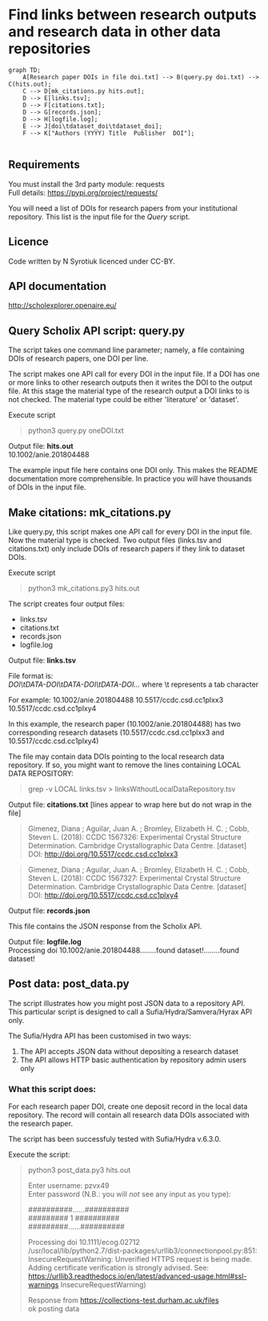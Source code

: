 # Find links between research outputs and research data in other data repositories

```mermaid
graph TD;
    A[Research paper DOIs in file doi.txt] --> B(query.py doi.txt) --> C(hits.out);
    C --> D[mk_citations.py hits.out];
    D --> E[links.tsv];
    D --> F[citations.txt];
    D --> G[records.json];
    D --> H[logfile.log];
    E --> J[doi\tdataset_doi\tdataset_doi];
    F --> K["Authors (YYYY) Title  Publisher  DOI"];
    

```

## Requirements
You must install the 3rd party module: requests  
Full details: https://pypi.org/project/requests/

You will need a list of DOIs for research papers from your institutional repository.
This list is the input file for the *Query* script.

## Licence
Code written by N Syrotiuk licenced under CC-BY.

## API documentation
http://scholexplorer.openaire.eu/

## Query Scholix API script: **query.py**
The script takes one command line parameter; namely, a file containing DOIs of research papers, one DOI per line.

The script makes one API call for every DOI in the input file.  If a DOI has one or more links to other research outputs then it writes the DOI to the output file.  At this stage the material type of the research output a DOI links to is not checked.  The material type could be either 'literature' or 'dataset'.

Execute script
> python3 query.py oneDOI.txt

Output file: **hits.out**  
10.1002/anie.201804488<br>

The example input file here contains one DOI only.  This makes the README documentation more comprehensible.  In practice you will have thousands of DOIs in the input file.


## Make citations: **mk_citations.py**
Like query.py, this script makes one API call for every DOI in the input file.  Now the material type is checked.  Two output files (links.tsv and citations.txt) only include DOIs of research papers if they link to dataset DOIs.

Execute script
> python3 mk_citations.py3 hits.out

The script creates four output files:
- links.tsv
- citations.txt
- records.json
- logfile.log

Output file: **links.tsv**

File format is:  
*DOI\tDATA-DOI\tDATA-DOI\tDATA-DOI...* where \t represents a tab character

For example:
10.1002/anie.201804488	10.5517/ccdc.csd.cc1plxx3	10.5517/ccdc.csd.cc1plxy4

In this example, the research paper (10.1002/anie.201804488) has two corresponding research datasets (10.5517/ccdc.csd.cc1plxx3 and 10.5517/ccdc.csd.cc1plxy4)

The file may contain data DOIs pointing to the local research data repository.  If so, you might want to remove the lines containing LOCAL DATA REPOSITORY:
>grep -v LOCAL links.tsv > linksWithoutLocalDataRepository.tsv


Output file: **citations.txt**  [lines appear to wrap here but do not wrap in the file]

>Gimenez, Diana ; Aguilar, Juan A. ; Bromley, Elizabeth H. C. ; Cobb, Steven L.  (2018):  CCDC 1567326: Experimental Crystal Structure Determination.  Cambridge Crystallographic Data Centre.  [dataset]  DOI: http://doi.org/10.5517/ccdc.csd.cc1plxx3

>Gimenez, Diana ; Aguilar, Juan A. ; Bromley, Elizabeth H. C. ; Cobb, Steven L.  (2018):  CCDC 1567327: Experimental Crystal Structure Determination.  Cambridge Crystallographic Data Centre.  [dataset]  DOI: http://doi.org/10.5517/ccdc.csd.cc1plxy4


Output file: **records.json**

This file contains the JSON response from the Scholix API.


Output file: **logfile.log**  
Processing doi 10.1002/anie.201804488........found dataset!........found dataset!


## Post data: post_data.py
The script illustrates how you might post JSON data to a repository API.  This particular script is designed to call a Sufia/Hydra/Samvera/Hyrax API only.

The Sufia/Hydra API has been customised in two ways:
1. The API accepts JSON data without depositing a research dataset
2. The API allows HTTP basic authentication by repository admin users only

### What this script does:
For each research paper DOI, create one deposit record in the local data repository.  The record will contain all research data DOIs associated with the research paper.

The script has been successfuly tested with Sufia/Hydra v.6.3.0.

Execute the script:
> python3 post_data.py3 hits.out  
>  
> Enter username: pzvx49  
> Enter password (N.B.: you will *not* see any input as you type):   
>  
> ##########......##########  
> #########  1  ##########  
> #########......##########  
>  
>  Processing doi 10.1111/ecog.02712  
>  /usr/local/lib/python2.7/dist-packages/urllib3/connectionpool.py:851: InsecureRequestWarning: Unverified HTTPS request is being made. Adding certificate verification is strongly advised. See: https://urllib3.readthedocs.io/en/latest/advanced-usage.html#ssl-warnings InsecureRequestWarning)  
>  
>  Response from https://collections-test.durham.ac.uk/files  
>  ok posting data  

